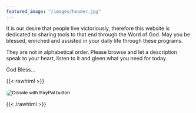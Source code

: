 ```yaml
---
featured_image: "/images/header.jpg"
---
```


It is our desire that people live victoriously, therefore this website is dedicated to sharing tools to that end through the Word of God. May you be blessed, enriched and assisted in your daily life through these programs.

They are not in alphabetical order. Please browse and let a description speak to your heart, listen to it and gleen what you need for today.

God Bless...

{{< rawhtml >}}
<form action="https://www.paypal.com/cgi-bin/webscr" method="post" target="_top">
<input type="hidden" name="cmd" value="_s-xclick" />
<input type="hidden" name="hosted_button_id" value="NPX9V9Y55PACG" />
<input type="image" src="https://www.paypalobjects.com/en_US/i/btn/btn_donate_LG.gif" border="0" name="submit" title="Donate to Declare the Word / Sword Radio!" alt="Donate with PayPal button" style="border-radius: 50px;" />
<img alt="" border="0" src="https://www.paypal.com/en_US/i/scr/pixel.gif" width="1" height="1" />
</form>
{{< /rawhtml >}}